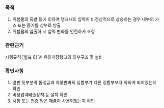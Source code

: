 ### 목적
1. 위험물의 폭발 등에 의하여 탱크내의 압력이 비정상적으로 상승하는 경우 내부의 
가스 또는 증기를 상부로 방출
2. 위험물의 입출하 시 압력 변화를 안전하게 조정

### 관련근거
시행규칙 [별표 6] VI.옥외저장탱크의 외부구조 및 설비

### 확인사항
1. 옆판 윗부분의 톱앵글과 지붕판과의 접합부가 다른 접합부보다 약하게 되어있는지 확인
2. 비상압력배출장치 등 설치 확인
3. 시험 또는 인증 받은 제품이 사용되었는지 확인